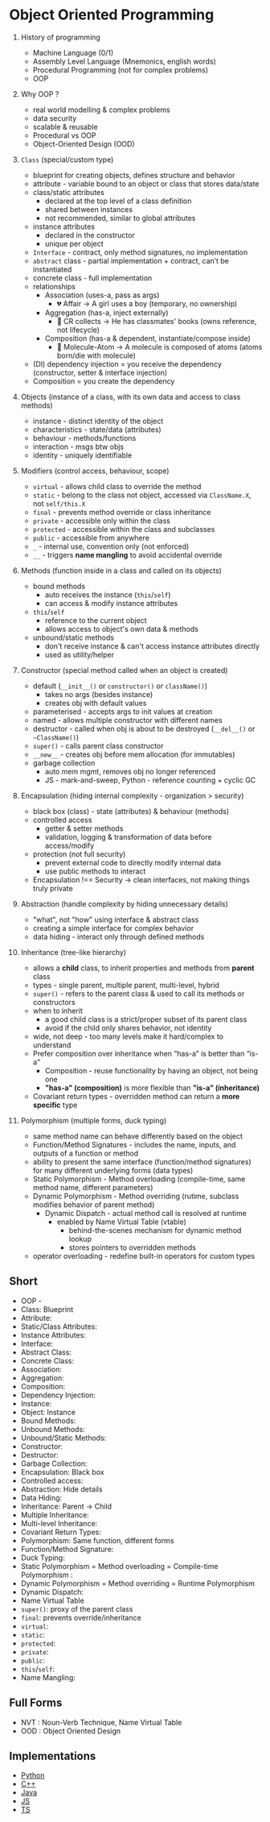 # Object Oriented Programming

1. History of programming
   - Machine Language (0/1)
   - Assembly Level Language (Mnemonics, english words)
   - Procedural Programming (not for complex problems)
   - OOP

2. Why OOP ?
   - real world modelling & complex problems
   - data security
   - scalable & reusable
   - Procedural vs OOP
   - Object-Oriented Design (OOD)

3. `Class` (special/custom type)
   - blueprint for creating objects, defines structure and behavior
   - attribute - variable bound to an object or class that stores data/state
   - class/static attributes
     - declared at the top level of a class definition
     - shared between instances
     - not recommended, similar to global attributes
   - instance attributes
     - declared in the constructor
     - unique per object
   - `Interface` - contract, only method signatures, no implementation
   - `abstract` class - partial implementation + contract, can’t be instantiated
   - concrete class - full implementation
   - relationships
     - Association (uses-a, pass as args)  
       - 💔 Affair → A girl uses a boy (temporary, no ownership)
     - Aggregation (has-a, inject externally)  
       - 🎒 CR collects → He has classmates' books (owns reference, not lifecycle)
     - Composition (has-a & dependent, instantiate/compose inside)  
       - 🧪 Molecule-Atom → A molecule is composed of atoms (atoms born/die with molecule)
   - (DI) dependency injection = you receive the dependency (constructor, setter & interface injection)
   - Composition = you create the dependency

4. Objects (instance of a class, with its own data and access to class methods)
   - instance - distinct identity of the object
   - characteristics - state/data (attributes)
   - behaviour - methods/functions
   - interaction - msgs btw objs
   - identity - uniquely identifiable

5. Modifiers (control access, behaviour, scope)
   - `virtual` - allows child class to override the method
   - `static` - belong to the class not object, accessed via `ClassName.X`, not `self/this.X`
   - `final` - prevents method override or class inheritance
   - `private` - accessible only within the class
   - `protected` - accessible within the class and subclasses
   - `public` - accessible from anywhere
   - `_` - internal use, convention only (not enforced)
   - `__` - triggers **name mangling** to avoid accidental override

6. Methods (function inside in a class and called on its objects)
   - bound methods
     - auto receives the instance (`this`/`self`)
     - can access & modify instance attributes
   - `this`/`self`
     - reference to the current object
     - allows access to object's own data & methods
   - unbound/static methods
     - don't receive instance & can't access instance attributes directly
     - used as utility/helper

7. Constructor (special method called when an object is created)
   - default (`__init__()` or `constructor()` or `className()`)
     - takes no args (besides instance)
     - creates obj with default values
   - parameterised - accepts args to init values at creation
   - named - allows multiple constructor with different names
   - destructor - called when obj is about to be destroyed (`__del__()` or `~ClassName()`)
   - `super()` - calls parent class constructor
   - `__new__` - creates obj before mem allocation (for immutables)
   - garbage collection
     - auto mem mgmt, removes obj no longer referenced
     - JS - mark-and-sweep, Python - reference counting + cyclic GC

8. Encapsulation (hiding internal complexity - organization > security)
   - black box (class) - state (attributes) & behaviour (methods)
   - controlled access
     - getter & setter methods
     - validation, logging & transformation of data before access/modify
   - protection (not full security)
     - prevent external code to directly modify internal data
     - use public methods to interact
   - Encapsulation !== Security -> clean interfaces, not making things truly private

9. Abstraction (handle complexity by hiding unnecessary details)
   - "what", not "how" using interface & abstract class
   - creating a simple interface for complex behavior
   - data hiding - interact only through defined methods

10. Inheritance  (tree-like hierarchy)
    - allows a **child** class, to inherit properties and methods from **parent** class
    - types - single parent, multiple parent, multi-level, hybrid
    - `super()` - refers to the parent class & used to call its methods or constructors
    - when to inherit
      - a good child class is a strict/proper subset of its parent class
      - avoid if the child only shares behavior, not identity
    - wide, not deep - too many levels make it hard/complex to understand
    - Prefer composition over inheritance when “has-a” is better than “is-a”
      - Composition - reuse functionality by having an object, not being one
      - **"has-a" (composition)** is more flexible than **"is-a" (inheritance)**
    - Covariant return types - overridden method can return a **more specific** type

11. Polymorphism (multiple forms, duck typing)
    - same method name can behave differently based on the object
    - Function/Method Signatures - includes the name, inputs, and outputs of a function or method
    - ability to present the same interface (function/method signatures) for many different underlying forms (data types)
    - Static Polymorphism  - Method overloading (compile-time, same method name, different parameters)
    - Dynamic Polymorphism - Method overriding  (rutime, subclass modifies behavior of parent method)
      - Dynamic Dispatch - actual method call is resolved at runtime
        - enabled by Name Virtual Table (vtable)
          - behind-the-scenes mechanism for dynamic method lookup
          - stores pointers to overridden methods
    - operator overloading - redefine built-in operators for custom types

## Short

- OOP -
- Class: Blueprint
- Attribute:
- Static/Class Attributes:
- Instance Attributes:
- Interface:
- Abstract Class:
- Concrete Class:
- Association:
- Aggregation:
- Composition:
- Dependency Injection:
- Instance:
- Object: Instance
- Bound Methods:
- Unbound Methods:
- Unbound/Static Methods:
- Constructor:
- Destructor:
- Garbage Collection:
- Encapsulation: Black box
- Controlled access:
- Abstraction: Hide details
- Data Hiding:
- Inheritance: Parent → Child
- Multiple Inheritance:
- Multi-level Inheritance:
- Covariant Return Types:
- Polymorphism: Same function, different forms
- Function/Method Signature:
- Duck Typing:
- Static Polymorphism = Method overloading = Compile-time Polymorphism :
- Dynamic Polymorphism = Method overriding = Runtime Polymorphism
- Dynamic Dispatch:
- Name Virtual Table
- `super()`: proxy of the parent class
- `final`: prevents override/inheritance
- `virtual`:
- `static`:
- `protected`:
- `private`:
- `public`:
- `this`/`self`:
- Name Mangling:

## Full Forms

- NVT : Noun-Verb Technique,  Name Virtual Table
- OOD : Object Oriented Design

## Implementations

- [Python]()
- [C++]()
- [Java]()
- [JS]()
- [TS]()
